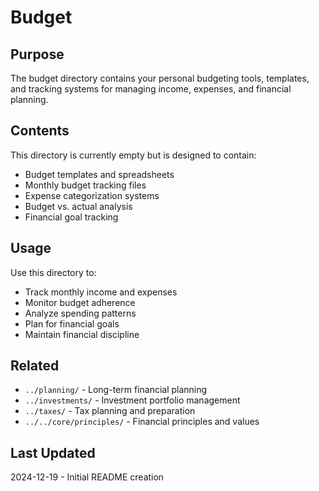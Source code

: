 # Budget

## Purpose
The budget directory contains your personal budgeting tools, templates, and tracking systems for managing income, expenses, and financial planning.

## Contents
This directory is currently empty but is designed to contain:
- Budget templates and spreadsheets
- Monthly budget tracking files
- Expense categorization systems
- Budget vs. actual analysis
- Financial goal tracking

## Usage
Use this directory to:
- Track monthly income and expenses
- Monitor budget adherence
- Analyze spending patterns
- Plan for financial goals
- Maintain financial discipline

## Related
- `../planning/` - Long-term financial planning
- `../investments/` - Investment portfolio management
- `../taxes/` - Tax planning and preparation
- `../../core/principles/` - Financial principles and values

## Last Updated
2024-12-19 - Initial README creation
